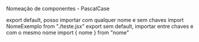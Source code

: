 Nomeação de componentes -  PascalCase

export default, posso importar com qualquer nome e sem chaves import NomeExemplo from "./teste.jsx"
export sem default, importar entre chaves e com o mesmo nome  import { nome } from "nome"